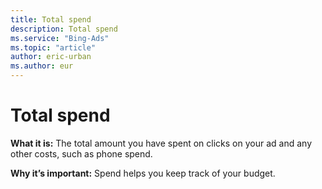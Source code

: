 ```yaml
---
title: Total spend
description: Total spend
ms.service: "Bing-Ads"
ms.topic: "article"
author: eric-urban
ms.author: eur
---
```


# Total spend

**What it is:**    The total amount you have spent on clicks on your ad and any other costs, such as phone spend.

**Why it’s important:**    Spend helps you keep track of your budget.


